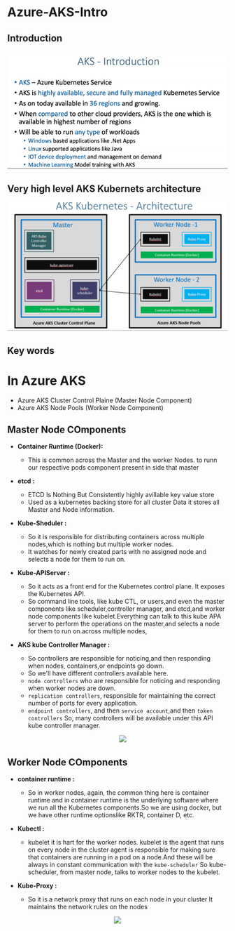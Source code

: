 # Azure-AKS-Intro
## Introduction
![](2022-11-21-14-41-59.png)
## Very high level AKS Kubernets architecture
![](2022-11-21-14-47-16.png)
## Key words 
# In Azure AKS
* Azure AKS Cluster Control Plaine (Master Node Component)
* Azure AKS Node Pools (Worker Node Component)
## Master Node COmponents
*  **Container Runtime (Docker):** 
    - This is common across the Master and the worker Nodes. to runn our respective pods component present in side that master  

* **etcd :**
    - ETCD Is Nothing But Consistently highly avillable key value store
    - Used as a kubernetes backing store for all cluster Data it stores all Master and Node information.

* **Kube-Sheduler :**
    - So it is responsible for distributing containers across multiple nodes,which is nothing but multiple worker nodes.
    - It watches for newly created parts with no assigned node and selects a node for them to run on.
* **Kube-APIServer :**
    - So it acts as a front end for the Kubernetes control plane. It exposes the Kubernetes API.
    - So command line tools, like kube CTL, or users,and even the master components like scheduler,controller manager, and etcd,and worker node components like kubelet.Everything can talk to this kube APA server to perform the operations on the master,and selects a node for them to run on.across multiple nodes,

* **AKS kube Controller Manager :**
    - So controllers are responsible for noticing,and then responding when nodes, containers,or endpoints go down.
    - So we'll have different controllers available here.
    - `node controllers` who are responsible for noticing and responding when worker nodes are down.
    - `replication controllers`, responsible for maintaining the correct number of ports for every application.
    - `endpoint controllers`, and then `service account`,and then `token controllers` So, many controllers will be available under this API kube controller manager.
    <p align="center">
  <img src="https://github.com/sudheermuthyala/AKSDOCS/blob/main/01-Create-AKS-Cluster/2022-11-21-15-27-23.png" />
    </p>

## Worker Node COmponents
* **container runtime :**  
    - So in worker nodes, again, the common thing here is container runtime and in container runtime is the underlying software where we run all the Kubernetes components.So we are using docker, but we have other runtime optionslike RKTR, container D, etc.

* **Kubectl :** 
    - kubelet it is hart for the worker nodes. kubelet is the agent that runs on every node in the cluster agent is responsible for making sure that containers are running in a pod on a node.And these will be always in constant communication with the `kube-scheduler` So kube-scheduler, from master node, talks to worker nodes to the kubelet.

* **Kube-Proxy :**
    -  So it is a network proxy that runs on each node in your cluster It maintains the network rules on the nodes
<p align="center">
  <img src="https://github.com/sudheermuthyala/AKSDOCS/blob/main/01-Create-AKS-Cluster/2022-11-21-16-03-54.png" />
    </p>